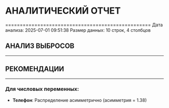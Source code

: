 # АНАЛИТИЧЕСКИЙ ОТЧЕТ
==================================================
Дата анализа: 2025-07-01 09:51:38
Размер данных: 10 строк, 4 столбцов

## АНАЛИЗ ВЫБРОСОВ
------------------------------

## РЕКОМЕНДАЦИИ
------------------------------
### Для числовых переменных:
- **Телефон**: Распределение асимметрично (асимметрия = 1.38)
